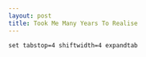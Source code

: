 ```yaml
---
layout: post
title: Took Me Many Years To Realise
---
```


```
set tabstop=4 shiftwidth=4 expandtab
```
